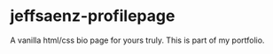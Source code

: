 # jeffsaenz-profilepage

A vanilla html/css bio page for yours truly. This is part of my portfolio. 
